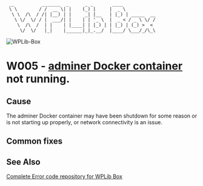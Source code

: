 ```
 __          _______  _      _ _       ____
 \ \        / /  __ \| |    (_) |     |  _ \
  \ \  /\  / /| |__) | |     _| |__   | |_) | _____  __
   \ \/  \/ / |  ___/| |    | | '_ \  |  _ < / _ \ \/ /
    \  /\  /  | |    | |____| | |_) | | |_) | (_) >  <
     \/  \/   |_|    |______|_|_.__/  |____/ \___/_/\_\
```

![WPLib-Box](https://github.com/wplib/wplib-box/blob/master/WPLib-Box-100x.png)

# W005 - [adminer Docker container](https://github.com/wplib/adminer-docker/) not running.

## Cause
The adminer Docker container may have been shutdown for some reason or is not starting up properly, or network connectivity is an issue.

## Common fixes

### 


## See Also
[Complete Error code repository for WPLib Box](https://github.com/wplib/wplib-box/tree/master/docs/errors)

